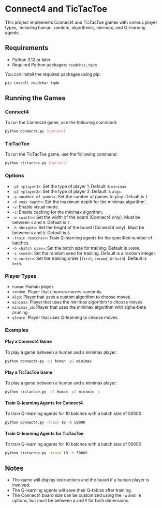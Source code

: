 # Connect4 and TicTacToe

This project implements Connect4 and TicTacToe games with various player types, including human, random, algorithmic, minimax, and Q-learning agents.

## Requirements

- Python 3.12 or later
- Required Python packages: `readchar`, `tqdm`

You can install the required packages using pip:

```sh
pip install readchar tqdm
```

## Running the Games

### Connect4

To run the Connect4 game, use the following command:

```sh
python connect4.py [options]
```

### TicTacToe

To run the TicTacToe game, use the following command:

```sh
python tictactoe.py [options]
```

### Options

- `-p1 <player1>`: Set the type of player 1. Default is `minimax`.
- `-p2 <player2>`: Set the type of player 2. Default is `algo`.
- `-g <number of games>`: Set the number of games to play. Default is `1`.
- `-d <max depth>`: Set the maximum depth for the minimax algorithm`.
- `-v`: Enable visual mode.
- `-c`: Enable caching for the minimax algorithm.
- `-w <width>`: Set the width of the board (Connect4 only). Must be between `4` and `9`. Default is `7`.
- `-h <height>`: Set the height of the board (Connect4 only). Must be between `4` and `9`. Default is `6`.
- `-train <batches>`: Train Q-learning agents for the specified number of batches.
- `-b <batch size>`: Set the batch size for training. Default is `50000`.
- `-s <seed>`: Set the random seed for training. Default is a random integer.
- `-o <order>`: Set the training order (`first`, `second`, or `both`). Default is `both`.

### Player Types

- `human`: Human player.
- `random`: Player that chooses moves randomly.
- `algo`: Player that uses a custom algorithm to choose moves.
- `minimax`: Player that uses the minimax algorithm to choose moves.
- `minimax_ab`: Player that uses the minimax algorithm with alpha-beta pruning.
- `qlearn`: Player that uses Q-learning to choose moves.

### Examples

#### Play a Connect4 Game

To play a game between a human and a minimax player:

```sh
python connect4.py -p1 human -p2 minimax
```

#### Play a TicTacToe Game

To play a game between a human and a minimax player:

```sh
python tictactoe.py -p1 human -p2 minimax -v
```

#### Train Q-learning Agents for Connect4

To train Q-learning agents for 10 batches with a batch size of 50000:

```sh
python connect4.py -train 10 -b 50000
```

#### Train Q-learning Agents for TicTacToe

To train Q-learning agents for 10 batches with a batch size of 50000:

```sh
python tictactoe.py -train 10 -b 50000
```

## Notes

- The game will display instructions and the board if a human player is involved.
- The Q-learning agents will save their Q-tables after training.
- The Connect4 board size can be customized using the `-w` and `-h` options, but must be between `4` and `9` for both dimensions.
